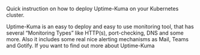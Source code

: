 <p>Quick instruction on how to deploy Uptime-Kuma on your Kubernetes cluster.</p>
<p>Uptime-Kuma is an easy to deploy and easy to use monitoring tool, that has several &ldquo;Monitoring Types&rdquo; like HTTP(s), port-checking, DNS and some more. Also it includes some real nice alerting mechanisms as Mail, Teams and Gotify. If you want to find out more about Uptime-Kuma</p>
